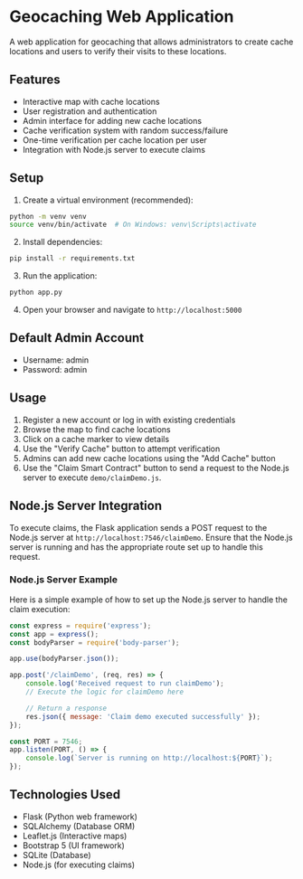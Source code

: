 # Geocaching Web Application

A web application for geocaching that allows administrators to create cache locations and users to verify their visits to these locations.

## Features

- Interactive map with cache locations
- User registration and authentication
- Admin interface for adding new cache locations
- Cache verification system with random success/failure
- One-time verification per cache location per user
- Integration with Node.js server to execute claims

## Setup

1. Create a virtual environment (recommended):
```bash
python -m venv venv
source venv/bin/activate  # On Windows: venv\Scripts\activate
```

2. Install dependencies:
```bash
pip install -r requirements.txt
```

3. Run the application:
```bash
python app.py
```

4. Open your browser and navigate to `http://localhost:5000`

## Default Admin Account

- Username: admin
- Password: admin

## Usage

1. Register a new account or log in with existing credentials
2. Browse the map to find cache locations
3. Click on a cache marker to view details
4. Use the "Verify Cache" button to attempt verification
5. Admins can add new cache locations using the "Add Cache" button
6. Use the "Claim Smart Contract" button to send a request to the Node.js server to execute `demo/claimDemo.js`.

## Node.js Server Integration

To execute claims, the Flask application sends a POST request to the Node.js server at `http://localhost:7546/claimDemo`. Ensure that the Node.js server is running and has the appropriate route set up to handle this request.

### Node.js Server Example

Here is a simple example of how to set up the Node.js server to handle the claim execution:

```javascript
const express = require('express');
const app = express();
const bodyParser = require('body-parser');

app.use(bodyParser.json());

app.post('/claimDemo', (req, res) => {
    console.log('Received request to run claimDemo');
    // Execute the logic for claimDemo here

    // Return a response
    res.json({ message: 'Claim demo executed successfully' });
});

const PORT = 7546;
app.listen(PORT, () => {
    console.log(`Server is running on http://localhost:${PORT}`);
});
```

## Technologies Used

- Flask (Python web framework)
- SQLAlchemy (Database ORM)
- Leaflet.js (Interactive maps)
- Bootstrap 5 (UI framework)
- SQLite (Database)
- Node.js (for executing claims)